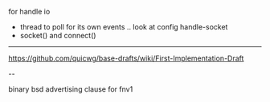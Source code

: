 
for handle io
* thread to poll for its own events .. look at config handle-socket
* socket() and connect()

---

https://github.com/quicwg/base-drafts/wiki/First-Implementation-Draft

--

binary bsd advertising clause for fnv1



